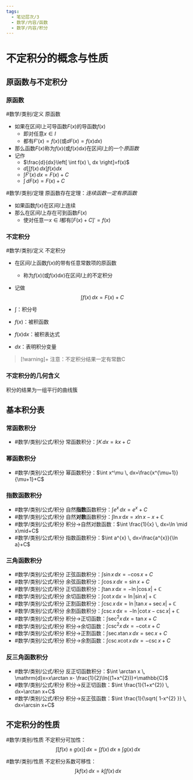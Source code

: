 ```yaml
---
tags:
  - 笔记层次/3
  - 数学/内容/函数
  - 数学/内容/积分
---
```



# 不定积分的概念与性质
## 原函数与不定积分

### 原函数

#数学/类别/定义 原函数
- 如果在区间I上可导函数$F(x)$的导函数$f(x)$
	- 即对任意$x \in I$
	- 都有$F'(x)=f(x)$(或$dF(x)=f(x)dx$)
- 那么函数$F(x)$称为$f(x)$(或$f(x)\mathrm{d}x$)在区间$I$上的一个*原函数*
- 记作
	- $\frac{d}{dx}\left[ \int f(x) \, dx \right]=f(x)$
	- $d\left[ \int f(x) \, dx \right]f(x)dx$
	- $\int F'(x) \, dx=F(x)+C$
	- $\int  \, dF(x)=F(x)+C$


#数学/类别/定理 原函数存在定理：*连续函数一定有原函数*
- 如果函数$f(x)$在区间$I$上连续
- 那么在区间$I$上存在可到函数$F(x)$
	- 使对任意一$x \in I$都有$[F(x)+C]'=f(x)$

### 不定积分

#数学/类别/定义 不定积分
- 在区间$I$上函数$f(x)$的带有任意常数项的原函数
	- 称为$f(x)$(或$f(x)\mathrm{d}x$)在区间$I$上的不定积分
- 记做
$$\int f(x) \, dx=F(x)+C$$

- $\int$：积分号
- $f(x)$：被积函数
- $f(x)\mathrm{d}x$：被积表达式
- $dx$：表明积分变量

>[!warning]+ 注意：不定积分结果一定有常数C


### 不定积分的几何含义

积分的结果为一组平行的曲线簇

## 基本积分表

### 常函数积分

- #数学/类别/公式/积分 常函数积分：$\int K \, dx=kx+C$

### 幂函数积分

- #数学/类别/公式/积分 幂函数积分：$\int x^\mu \, dx=\frac{x^{\mu+1}}{\mu+1}+C$
### 指数函数积分

- #数学/类别/公式/积分 自然**指数**函数积分：$\int e^{x} \, dx=e^{x}+C$
- #数学/类别/公式/积分 自然**对数**函数积分：$\int \ln{x} \, \mathrm{d}x=x\ln{x}-x+\mathbb{C}$
- #数学/类别/公式/积分 积分->自然对数函数：$\int \frac{1}{x} \, dx=\ln \mid x\mid+C$
- #数学/类别/公式/积分 指数函数积分：$\int a^{x} \, dx=\frac{a^{x}}{\ln a}+C$           

### 三角函数积分

- #数学/类别/公式/积分 正弦函数积分：$\int \sin x \, dx=-\cos x+C$
- #数学/类别/公式/积分 余弦函数积分：$\int \cos x \, dx=\sin x+C$                                
- #数学/类别/公式/积分 正切函数积分：$\int \tan x \, \mathrm{d}x=-\ln{\lvert{\cos x}\rvert}+\mathbb{C}$
- #数学/类别/公式/积分 余切函数积分：$\int \cot x \, \mathrm{d}x=\ln{\lvert{\sin x}\rvert}+\mathbb{C}$
- #数学/类别/公式/积分 正割函数积分：$\int \csc x \, \mathrm{d}x=\ln{\lvert{ \tan x+\sec x }\rvert}+\mathbb{C}$
- #数学/类别/公式/积分 余割函数积分：$\int \csc x \, \mathrm{d}x=-\ln{\lvert{\cot x-\csc x}\rvert}+\mathbb{C}$
- #数学/类别/公式/积分 积分->正切函数：$\int \sec ^{2}x \, dx=\tan x+C$ 
- #数学/类别/公式/积分 积分->余切函数：$\int \csc ^{2}x \, dx=-\cot x+C$
- #数学/类别/公式/积分 积分->正割函数：$\int \sec x\tan x \, dx=\sec x+C$
- #数学/类别/公式/积分 积分->余割函数：$\int \csc x\cot x \, dx=-\csc x+C$

### 反三角函数积分

- #数学/类别/公式/积分 反正切函数积分：$\int \arctan x \, \mathrm{d}x=x\arctan x- \frac{1}{2}\ln{(1+x^{2})}+\mathbb{C}$
- #数学/类别/公式/积分 积分->反正切函数：$\int \frac{1}{1+x^{2}} \, dx=\arctan x+C$
- #数学/类别/公式/积分 积分->反正弦函数：$\int \frac{1}{\sqrt{ 1-x^{2} }} \, dx=\arcsin x+C$ 

## 不定积分的性质

#数学/类别/性质 不定积分可加性：$$\int [f(x)\pm g(x)] \, dx =\int f(x) \, dx \pm\int g(x) \, dx$$

#数学/类别/性质 不定积分系数可移性：$$\int kf(x) \, dx =k\int f(x) \, dx$$
